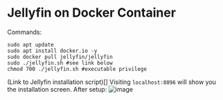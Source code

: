 # Jellyfin on Docker Container

Commands:
```
sudo apt update
sudo apt install docker.io -y
sudo docker pull jellyfin/jellyfin
sudo ./jellyfin.sh #see link below
chmod 700 ./jellyfin.sh #executable privilege
```
(Link to Jellyfin installation script)[]
Visiting `localhost:8096` will show you the installation screen. 
After setup:
![image](https://github.com/Abhinaenae/abhi-homelab/assets/92381984/0ffe4dbb-cde8-4c15-8eb5-07e190cfbecc)

